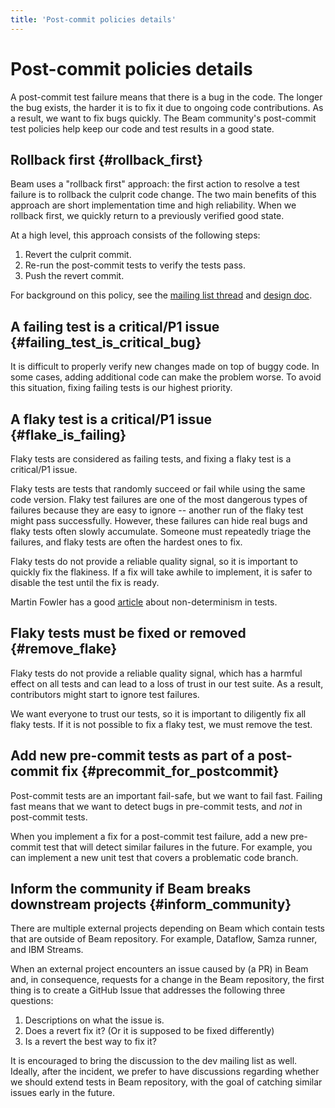 ```yaml
---
title: 'Post-commit policies details'
---
```

<!--
Licensed under the Apache License, Version 2.0 (the "License");
you may not use this file except in compliance with the License.
You may obtain a copy of the License at

http://www.apache.org/licenses/LICENSE-2.0

Unless required by applicable law or agreed to in writing, software
distributed under the License is distributed on an "AS IS" BASIS,
WITHOUT WARRANTIES OR CONDITIONS OF ANY KIND, either express or implied.
See the License for the specific language governing permissions and
limitations under the License.
-->

# Post-commit policies details

A post-commit test failure means that there is a bug in the code. The longer the
bug exists, the harder it is to fix it due to ongoing code contributions. As a
result, we want to fix bugs quickly. The Beam community's post-commit test
policies help keep our code and test results in a good state.


## Rollback first {#rollback_first}

Beam uses a "rollback first" approach: the first action to resolve a test
failure is to rollback the culprit code change. The two main benefits of this
approach are short implementation time and high reliability. When we rollback
first, we quickly return to a previously verified good state.

At a high level, this approach consists of the following steps:

1.  Revert the culprit commit.
1.  Re-run the post-commit tests to verify the tests pass.
1.  Push the revert commit.

For background on this policy, see the
[mailing list thread](https://lists.apache.org/thread.html/3bb4aa777751da2e2d7e22666aa6a2e18ae31891cb09d91718b75e74@%3Cdev.beam.apache.org%3E)
and [design doc](https://docs.google.com/document/d/1sczGwnCvdHiboVajGVdnZL0rfnr7ViXXAebBAf_uQME/edit).


## A failing test is a critical/P1 issue {#failing_test_is_critical_bug}

It is difficult to properly verify new changes made on top of buggy code. In
some cases, adding additional code can make the problem worse. To avoid this
situation, fixing failing tests is our highest priority.


## A flaky test is a critical/P1 issue {#flake_is_failing}

Flaky tests are considered as failing tests, and fixing a flaky test is a
critical/P1 issue.

Flaky tests are tests that randomly succeed or fail while using the same code
version. Flaky test failures are one of the most dangerous types of failures
because they are easy to ignore -- another run of the flaky test might pass
successfully. However, these failures can hide real bugs and flaky tests often
slowly accumulate. Someone must repeatedly triage the failures, and flaky tests
are often the hardest ones to fix.

Flaky tests do not provide a reliable quality signal, so it is important to
quickly fix the flakiness. If a fix will take awhile to implement, it is safer
to disable the test until the fix is ready.

Martin Fowler has a good [article](https://martinfowler.com/articles/nonDeterminism.html)
about non-determinism in tests.


## Flaky tests must be fixed or removed {#remove_flake}

Flaky tests do not provide a reliable quality signal, which has a harmful effect
on all tests and can lead to a loss of trust in our test suite. As a result,
contributors might start to ignore test failures.

We want everyone to trust our tests, so it is important to diligently fix all
flaky tests. If it is not possible to fix a flaky test, we must remove the test.


## Add new pre-commit tests as part of a post-commit fix {#precommit_for_postcommit}

Post-commit tests are an important fail-safe, but we want to fail fast. Failing
fast means that we want to detect bugs in pre-commit tests, and _not_ in
post-commit tests.

When you implement a fix for a post-commit test failure, add a new pre-commit
test that will detect similar failures in the future. For example, you can
implement a new unit test that covers a problematic code branch.

## Inform the community if Beam breaks downstream projects {#inform_community}

There are multiple external projects depending on Beam which contain tests that are
outside of Beam repository. For example, Dataflow, Samza runner, and IBM Streams.

When an external project encounters an issue caused by (a PR) in Beam
and, in consequence, requests for a change in the Beam repository,
the first thing is to create a GitHub Issue that addresses
the following three questions:

1. Descriptions on what the issue is.
2. Does a revert fix it? (Or it is supposed to be fixed differently)
3. Is a revert the best way to fix it?

It is encouraged to bring the discussion to the dev mailing list as well.
Ideally, after the incident, we prefer to have discussions regarding
whether we should extend tests in Beam repository, with the goal of
catching similar issues early in the future.
